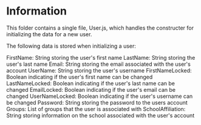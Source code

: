 # Information

This folder contains a single file, User.js, which handles the constructer for initializing the data for a new user.

The following data is stored when initializing a user:

FirstName: String storing the user's first name LastName: String storing the user's last name Email: String storing the
email associated with the user's account UserName: String storing the user's username FirstNameLocked: Boolean
indicating if the user's first name can be changed LastNameLocked: Boolean indicating if the user's last name can be
changed EmailLocked: Boolean indicating if the user's email can be changed UserNameLocked: Boolean indicating if the
user's username can be changed Password: String storing the password to the users account Groups: List of groups that
the user is associated with SchoolAffiliation: String storing information on the school associated with the user's
account
